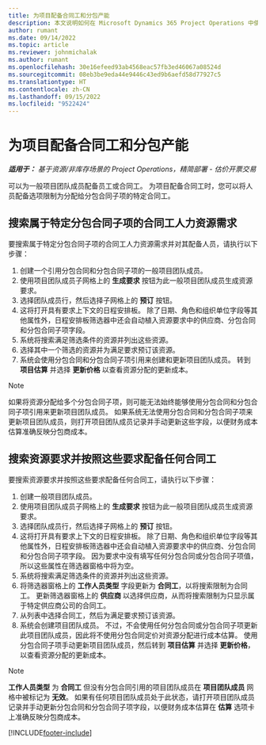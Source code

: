 ```yaml
---
title: 为项目配备合同工和分包产能
description: 本文说明如何在 Microsoft Dynamics 365 Project Operations 中使用合同工或分包产能按项目要求配备人员。
author: rumant
ms.date: 09/14/2022
ms.topic: article
ms.reviewer: johnmichalak
ms.author: rumant
ms.openlocfilehash: 30e16efeed93ab4568eac57fb3ed46067a08524d
ms.sourcegitcommit: 08eb3be9eda44e9446c43ed9b6aefd58d77927c5
ms.translationtype: HT
ms.contentlocale: zh-CN
ms.lasthandoff: 09/15/2022
ms.locfileid: "9522424"
---
```

# <a name="staffing-a-project-with-contract-workers-and-subcontracted-capacity"></a>为项目配备合同工和分包产能

_**适用于：** 基于资源/非库存场景的 Project Operations，精简部署 - 估价开票交易_

可以为一般项目团队成员配备员工或合同工。 为项目配备合同工时，您可以将人员配备选项限制为分配给分包合同子项的特定合同工。 

## <a name="search-for-staff-resource-requirements-with-contract-workers-that-belong-to-a-specific-subcontract-line"></a>搜索属于特定分包合同子项的合同工人力资源需求

要搜索属于特定分包合同子项的合同工人力资源需求并对其配备人员，请执行以下步骤：

1. 创建一个引用分包合同和分包合同子项的一般项目团队成员。
2. 使用项目团队成员子网格上的 **生成要求** 按钮为此一般项目团队成员生成资源要求。
3. 选择团队成员行，然后选择子网格上的 **预订** 按钮。 
4. 这将打开具有要求上下文的日程安排板。 除了日期、角色和组织单位字段等其他属性外，日程安排板筛选器中还会自动植入资源要求中的供应商、分包合同和分包合同子项字段。
5. 系统将搜索满足筛选条件的资源并列出这些资源。 
6. 选择其中一个筛选的资源并为满足要求预订该资源。 
7. 系统会使用分包合同和分包合同子项引用来创建和更新项目团队成员。 转到 **项目估算** 并选择 **更新价格** 以查看资源分配的更新成本。 

> [!NOTE]
> 如果将资源分配给多个分包合同子项，则可能无法始终能够使用分包合同和分包合同子项引用来更新项目团队成员。 如果系统无法使用分包合同和分包合同子项来更新项目团队成员，则打开项目团队成员记录并手动更新这些字段，以便财务成本估算准确反映分包商成本。

## <a name="search-for-and-staff-resource-requirements-with-any-contract-worker"></a>搜索资源要求并按照这些要求配备任何合同工

要搜索资源要求并按照这些要求配备任何合同工，请执行以下步骤：

1. 创建一般项目团队成员。
2. 使用项目团队成员子网格上的 **生成要求** 按钮为此一般项目团队成员生成资源要求。
3. 选择团队成员行，然后选择子网格上的 **预订** 按钮。 
4. 这将打开具有要求上下文的日程安排板。 除了日期、角色和组织单位字段等其他属性外，日程安排板筛选器中还会自动植入资源要求中的供应商、分包合同和分包合同子项字段。 因为要求中没有填写任何分包合同或分包合同子项值，所以这些属性在筛选器窗格中将为空。
5. 系统将搜索满足筛选条件的资源并列出这些资源。
6. 将筛选器窗格上的 **工作人员类型** 字段更新为 **合同工**，以将搜索限制为合同工。 更新筛选器窗格上的 **供应商** 以选择供应商，从而将搜索限制为只显示属于特定供应商公司的合同工。
7. 从列表中选择合同工，然后为满足要求预订该资源。
8. 系统会创建项目团队成员。 不过，不会使用任何分包合同或分包合同子项更新此项目团队成员，因此将不使用分包合同定价对资源分配进行成本估算。 使用分包合同子项手动更新项目团队成员，然后转到 **项目估算** 并选择 **更新价格**，以查看资源分配的更新成本。

> [!NOTE]
> **工作人员类型** 为 **合同工** 但没有分包合同引用的项目团队成员在 **项目团队成员** 网格中被标记为 **无效**。 如果有任何项目团队成员处于此状态，请打开项目团队成员记录并手动更新分包合同和分包合同子项字段，以便财务成本估算在 **估算** 选项卡上准确反映分包商成本。 


[!INCLUDE[footer-include](../../includes/footer-banner.md)]
